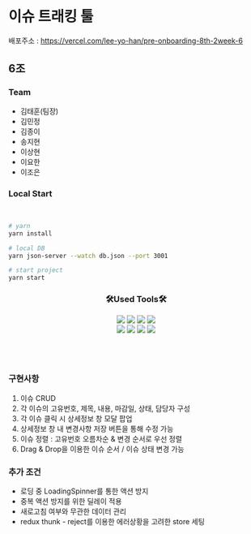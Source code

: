 # 이슈 트래킹 툴

배포주소 :
<a href="https://vercel.com/lee-yo-han/pre-onboarding-8th-2week-6">https://vercel.com/lee-yo-han/pre-onboarding-8th-2week-6</a>

## 6조

### Team

- 김태훈(팀장)
- 김민정
- 김종이
- 송지현
- 이상현
- 이요한
- 이조은

### Local Start

<br>

```bash
# yarn
yarn install
```

```bash
# local DB
yarn json-server --watch db.json --port 3001
```

```bash
# start project
yarn start
```

<h3 align="center">🛠Used Tools🛠</h3>

<div align="center" >
    <img src="https://img.shields.io/badge/React-61DAFB?style=flat&logo=React&logoColor=white"/>
    <img src="https://img.shields.io/badge/JavaScript-F7DF1E?style=flat&logo=JavaScript&logoColor=white"/>
    <img src="https://img.shields.io/badge/Redux-61DAFB?style=flat&logo=Redux&logoColor=white"/>
    <img src="https://img.shields.io/badge/Axios-5A29E4?style=flat&logo=Axios&logoColor=white"/>    
</div>
<div align="center">
    <img src="https://img.shields.io/badge/styled-components-DB7093?style=flat&logo=styled-components&logoColor=white"/>
    <img src="https://img.shields.io/badge/React-764ABC?style=flat&logo=React&logoColor=white"/>
    <img src="https://img.shields.io/badge/JsonServer-000000?style=flat&logo=JSON&logoColor=white"/>
    <img src="https://img.shields.io/badge/Vercel-000000?style=flat&logo=Vercel&logoColor=white"/>
</div>

<br>
<br>
<br>

### 구현사항

1. 이슈 CRUD
2. 각 이슈의 고유번호, 제목, 내용, 마감일, 상태, 담당자 구성
3. 각 이슈 클릭 시 상세정보 창 모달 팝업
4. 상세정보 창 내 변경사항 저장 버튼을 통해 수정 가능
5. 이슈 정렬 : 고유번호 오름차순 & 변경 순서로 우선 정렬
6. Drag & Drop을 이용한 이슈 순서 / 이슈 상태 변경 가능

### 추가 조건

- 로딩 중 LoadingSpinner를 통한 액션 방지
- 중복 액션 방지를 위한 딜레이 적용
- 새로고침 여부와 무관한 데이터 관리
- redux thunk - reject를 이용한 에러상황을 고려한 store 세팅

